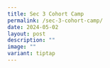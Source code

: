 ```yaml
---
title: Sec 3 Cohort Camp
permalink: /sec-3-cohort-camp/
date: 2024-05-02
layout: post
description: ""
image: ""
variant: tiptap
---
```

